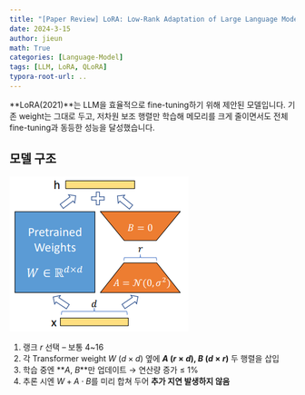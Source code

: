 ```yaml
---
title: "[Paper Review] LoRA: Low-Rank Adaptation of Large Language Models"
date: 2024-3-15
author: jieun
math: True
categories: [Language-Model]
tags: [LLM, LoRA, QLoRA]
typora-root-url: ..
---
```


**LoRA(2021)**는 LLM을 효율적으로 fine-tuning하기 위해 제안된 모델입니다. 기존 weight는 그대로 두고, 저차원 보조 행렬만 학습해 메모리를 크게 줄이면서도 전체 fine-tuning과 동등한 성능을 달성했습니다.

## 모델 구조

![](/assets/img/llm/lora.png)

1. 랭크 $r$ 선택 – 보통 4~16
2. 각 Transformer weight $W$ ($d \times d$) 옆에 **$A$ ($r \times d$), $B$ ($d \times r$)** 두 행렬을 삽입
3. 학습 중엔 **$A$, $B$**만 업데이트 → 연산량 증가 $\le$ 1%
4. 추론 시엔 $W + A \cdot B$를 미리 합쳐 두어 **추가 지연 발생하지 않음**